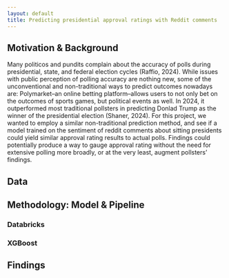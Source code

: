 ```yaml
---
layout: default
title: Predicting presidential approval ratings with Reddit comments
---
```


## Motivation & Background
Many politicos and pundits complain about the accuracy of polls during presidential, state, and federal election cycles (Raffio, 2024). While issues with public perception of polling accuracy are nothing new, some of the unconventional and non-traditional ways to predict outcomes nowadays are: Polymarket–an online betting platform–allows users to not only bet on the outcomes of sports games, but political events as well. In 2024, it outperformed most traditional pollsters in predicting Donlad Trump as the winner of the presidential election (Shaner, 2024). For this project, we wanted to employ a similar non-traditional prediction method, and see if a model trained on the sentiment of reddit comments about sitting presidents could yield similar approval rating results to actual polls. Findings could potentially produce a way to gauge approval rating without the need for extensive polling more broadly, or at the very least, augment pollsters’ findings. 

## Data

## Methodology: Model & Pipeline

### Databricks

### XGBoost

## Findings

